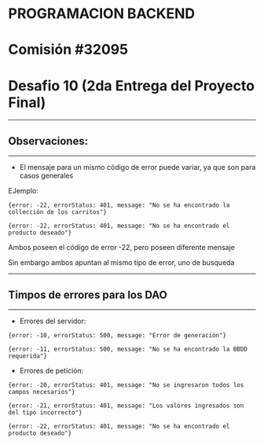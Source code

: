 # PROGRAMACION BACKEND

# Comisión #32095

# Desafio 10 (2da Entrega del Proyecto Final)

---
## Observaciones:
---

- El mensaje para un mismo código de error puede variar, ya que son para casos generales

EJemplo: 

`{error: -22, errorStatus: 401, message: "No se ha encontrado la collección de los carritos"}`

`{error: -22, errorStatus: 401, message: "No se ha encontrado el producto deseado"}`

Ambos poseen el código de error -22, pero poseen diferente mensaje

Sin embargo ambos apuntan al mismo tipo de error, uno de busqueda

---
## Timpos de errores para los DAO
---

- Errores del servidor:

`{error: -10, errorStatus: 500, message: "Error de generación"}`

`{error: -11, errorStatus: 500, message: "No se ha encontrado la BBDD requerida"}`

- Errores de petición:

`{error: -20, errorStatus: 401, message: "No se ingresaron todos los campos necesarios"}`

`{error: -21, errorStatus: 401, message: "Los valores ingresados son del tipo incorrecto"}`

`{error: -22, errorStatus: 401, message: "No se ha encontrado el producto deseado"}`